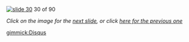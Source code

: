 [![slide 30](https://dl.dropboxusercontent.com/u/2977490/presentations/cookbook/img30.jpg)](31.md)
30 of 90

_Click on the image for the [next slide](31.md), or click [here for the previous one](29.md)_

[gimmick:Disqus](theodox-github)